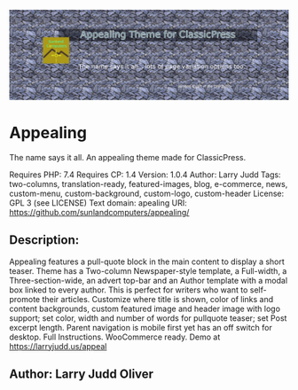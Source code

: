 ![Appealing banner](assets/banner-1544x500.png)

# Appealing
The name says it all. An appealing theme made for ClassicPress.

Requires PHP: 7.4
Requires CP:  1.4
Version:      1.0.4
Author:       Larry Judd
Tags:         two-columns, translation-ready, featured-images, blog, e-commerce, news, custom-menu, custom-background, custom-logo, custom-header
License:      GPL 3 (see LICENSE)
Text domain:  apealing
URI:          https://github.com/sunlandcomputers/appealing/
## Description: 
Appealing features a pull-quote block in the main content to display a short teaser. Theme has a Two-column Newspaper-style template, a Full-width, a Three-section-wide, an advert top-bar and an Author template with a modal box linked to every author. This is perfect for writers who want to self-promote their articles. Customize where title is shown, color of links and content backgrounds, custom featured image and header image with logo support; set color, width and number of words for pullquote teaser; set Post excerpt length. Parent navigation is mobile first yet has an off switch for desktop. Full Instructions. WooCommerce ready. Demo at https://larryjudd.us/appeal

##  Author:      Larry Judd Oliver
